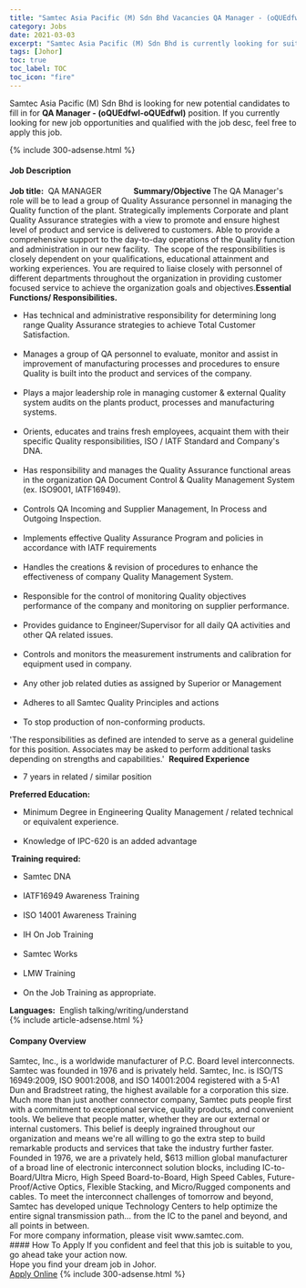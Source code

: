 ```yaml
---
title: "Samtec Asia Pacific (M) Sdn Bhd Vacancies QA Manager - (oQUEdfwl-oQUEdfwl)" 
category: Jobs 
date: 2021-03-03 
excerpt: "Samtec Asia Pacific (M) Sdn Bhd is currently looking for suitable person to fill in the QA Manager - (oQUEdfwl-oQUEdfwl) which based in Johor" 
tags: [Johor] 
toc: true 
toc_label: TOC 
toc_icon: "fire" 
--- 
```


<p>Samtec Asia Pacific (M) Sdn Bhd is looking for new potential candidates to fill in for <b>QA Manager - (oQUEdfwl-oQUEdfwl)</b> position. If you currently looking for new job opportunities and qualified with the job desc, feel free to apply this job.
</p>{% include 300-adsense.html %} 
<div><div><h4>Job Description</h4></div><div><div><span><div><div><strong>Job title:</strong>&#160; QA MANAGER<strong>&#160; &#160; &#160; &#160; &#160; &#160; &#160; &#160; &#160;</strong><strong>Summary/Objective </strong>The QA Manager's role will be to lead a group of Quality Assurance personnel in managing the Quality function of the plant. Strategically implements Corporate and plant Quality Assurance strategies with a view to promote and ensure highest level of product and service is delivered to customers. Able to provide a comprehensive support to the day-to-day operations of the Quality function and administration in our new facility.&#160; The scope of the responsibilities is closely dependent on your qualifications, educational attainment and working experiences. You are required to liaise closely with personnel of different departments throughout the organization in providing customer focused service to achieve the organization goals and objectives.<strong>Essential Functions/ Responsibilities.</strong><ul><li>Has technical and administrative responsibility for determining long range Quality Assurance strategies to achieve Total Customer Satisfaction.</li><br><li>Manages a group of QA personnel to evaluate, monitor and assist in improvement of manufacturing processes and procedures to ensure Quality is built into the product and services of the company.</li><br><li>Plays a major leadership role in managing customer &amp; external Quality system audits on the plants product, processes and manufacturing systems.</li><br><li>Orients, educates and trains fresh employees, acquaint them with their specific Quality responsibilities, ISO / IATF Standard and Company's DNA.</li><br><li>Has responsibility and manages the Quality Assurance functional areas in the organization QA Document Control &amp; Quality Management System (ex. ISO9001, IATF16949).</li><br><li>Controls QA Incoming and Supplier Management, In Process and Outgoing Inspection.</li><br><li>Implements effective Quality Assurance Program and policies in accordance with IATF requirements</li><br><li>Handles the creations &amp; revision of procedures to enhance the effectiveness of company Quality Management System.</li><br><li>Responsible for the control of monitoring Quality objectives performance of the company and monitoring on supplier performance.</li><br><li>Provides guidance to Engineer/Supervisor for all daily QA activities and other QA related issues.</li><br><li>Controls and monitors the measurement instruments and calibration for equipment used in company.</li><br><li>Any other job related duties as assigned by Superior or Management</li><br><li>Adheres to all Samtec Quality Principles and actions</li><br><li>To stop production of non-conforming products.</li></ul>'The responsibilities as defined are intended to serve as a general guideline for this position. Associates may be asked to perform additional tasks depending on strengths and capabilities.'&#160; <strong>Required Experience</strong><ul><li>7 years in related / similar position</li></ul><strong>Preferred Education:</strong><ul><li>Minimum Degree in Engineering Quality Management / related technical or equivalent experience.</li><br><li>Knowledge of IPC-620 is an added advantage</li></ul><strong>&#160;</strong><strong>Training required:</strong><ul><li>Samtec DNA</li><br><li>IATF16949 Awareness Training</li><br><li>ISO 14001 Awareness Training</li><br><li>IH On Job Training</li><br><li>Samtec Works</li><br><li>LMW Training</li><br><li>On the Job Training as appropriate.</li></ul><strong>Languages:</strong>&#160; English talking/writing/understand</div></div></span></div></div></div> 
{% include article-adsense.html %} 
<div><div><h4>Company Overview</h4></div><div><div><span><div><div>
<div>
		Samtec, Inc., is a worldwide manufacturer of P.C. Board level interconnects. Samtec was founded in 1976 and is privately held. Samtec, Inc. is ISO/TS 16949:2009, ISO 9001:2008, and ISO 14001:2004 registered with a 5-A1 Dun and Bradstreet rating, the highest available for a corporation this size.</div>
<div>
<div>
			Much more than just another connector company, Samtec puts people first with a commitment to exceptional service, quality products, and convenient tools. We believe that people matter, whether they are our external or internal customers. This belief is deeply ingrained throughout our organization and means we're all willing to go the extra step to build remarkable products and services that take the industry further faster.</div>
<div>
			Founded in 1976, we are a privately held, $613 million global manufacturer of a broad line of electronic interconnect solution blocks, including IC-to-Board/Ultra Micro, High Speed Board-to-Board, High Speed Cables, Future-Proof/Active Optics, Flexible Stacking, and Micro/Rugged components and cables. To meet the interconnect challenges of tomorrow and beyond, Samtec has developed unique Technology Centers to help optimize the entire signal transmission path&#8230; from the IC to the panel and beyond, and all points in between.</div>
</div>
<div>
		For more company information, please visit www.samtec.com.</div>
</div></div></span></div></div></div> 
#### How To Apply 
If you confident and feel that this job is suitable to you, go ahead take your action now. <br/> 
Hope you find your dream job in Johor. <br/> 
<a href="https://www.jobstreet.com.my/en/job/qa-manager-oquedfwl-oquedfwl-4495715?jobId=jobstreet-my-job-4495715&" class="btn btn--info" target="_blank" rel="nofollow noopenner">Apply Online</a> 
{% include 300-adsense.html %} 